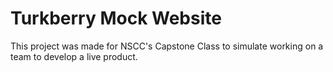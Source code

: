 # Turkberry Mock Website

This project was made for NSCC's Capstone Class to simulate working on a team to develop a live product.
